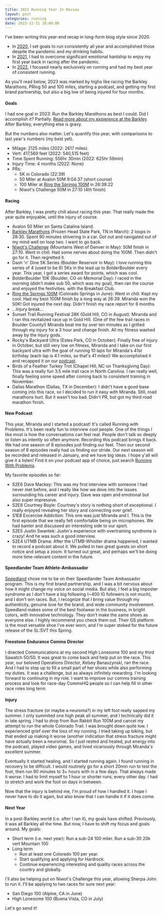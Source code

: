 ```yaml
---
title: 2023 Running Year In Review
layout: post
categories: running
date: 2023-12-31 16:00:00
---
```


I've been writing this year-end recap in long-form blog style since 2020.

- In [2020](/running/2020/12/31/2020-running-year-in-review.html), I set goals to run consistently all year and accomplished those despite the pandemic and my drinking habits.
- In [2021](/running/2021/12/31/running-year-in-review.html), I had to overcome significant emotional hardship to enjoy my first year back in racing after the pandemic.
- In [2022](/running/2023/01/16/2022-running-year-in-review.html), I focused nearly exclusively on running and had my best year of consistent running.

As you'll read below, 2023 was marked by highs like racing the Barkley Marathons, PRing 50 and 100 miles, starting a podcast, and getting my first brand partnership, but also a big low of being injured for four months.

<!--break-->

#### Goals

I had one goal in 2023: Run the Barkley Marathons as best I could. Did I accomplish it? Partially. [Read more about my expierence at the Barkley](/running/2023/03/19/barkley-marathons-2023-race-report.html). After Barkley, everything else is gravy.

But the numbers also matter. Let's quantify this year, with comparisons to last year's numbers (my best yet).

- Milage: 2125 miles (2022: 2617 miles)
- Vert: 417,569 feet (2022: 540,515 feet)
- Time Spent Running: 556hr 30min (2022: 625hr 59min)
- Injury Time: 4 months (2022: None)
- PRs:
  - 5K in Colorado (22:39)
  - 50 Miler at Avalon 50M 9:04:37 (short course)
  - 100 Miler at [Ring the Springs 100M](/running/2023/12/20/ring-the-springs.html) in 26:38:22
  - Niwot's Challenge 50M in 27:10 (4th finish)

#### Racing

After Barkley, I was pretty chill about racing this year. That really made the year quite enjoyable, until the injury of course.

- Avalon 50 Miler on Santa Catalina Island. 
- [Barkley Marathons](/running/2023/03/19/barkley-marathons-2023-race-report.html) (Frozen Head State Park, TN in March): 2 loops in 28:30. Spent 90 minutes shivering in a car. Got out and navigated out of my mind well on loop two. I want to go back.
- [Niwot's Challenge](/running/2023/05/10/niwots-challenge-2023.html) (Mountains West of Denver in May): 50M finish in 27:10. Went in chill. Had some nerves about doing the 100M. Then didn't go for it. Then regretted it.
- Dash 'n' Dine 5K Series (Boulder Reservoir in May): I love running this series of 4 (used to be 6) 5Ks in the lead up to BolderBoulder every year. This year, I got a series award for points, which was cool.
- BolderBoulder 10K (Boulder, CO on Memorial Day): I raced in the morning (didn't make sub 50, which was my goal), then ran the course and enjoyed the festivities. with the Breakfast Club.
- [Ring the Springs 100M](/running/2023/12/20/ring-the-springs.html) (Colorado Springs in June): Went in chill. Kept my cool. Had my best 100M finish by a long way at 26:39. Miranda won the 50K! Got injured the next day. Didn't finish my race report for 6 months.
- ...Injury break...
- Sunset Trail Running Festival 28K (Gold Hill, CO in August): Miranda and I ran this revitalized race up in Gold Hill. (One of the few trail races in Boulder County!) Miranda beat me by over ten minutes as I gritted through my injury for a 3 hour and change finish. All my fitness washed away by the injury gods.
- Rocky's Backyard Ultra (Estes Park, CO in October): Finally free of injury in October, but still very low on fitness, Miranda and I take on our first backyard ultra with the goal of running 10 laps for Miranda's 41st birthday (each lap is 4.1 miles, so that's 41 miles!) We accomplished it and recapped it on our [podcast](https://runningwithproblems.run).
- Birds of a Feather Turkey Trot (Chapel Hill, NC on Thanksgiving Day): This was a really fun 3.5 mile trail race in North Carolina. I ran really well, finally feeling some speed after coming back to consistent training in November.
- Dallas Marathon (Dallas, TX in December): I didn't have a good base coming into this race, so I decided to run it easy with Miranda. Still, road marathons hurt. But it wasn't too bad. Didn't PR, but got my third road marathon finish.

#### New Podcast

This year, Miranda and I started a podcast! It's called Running with Problems. It's been really fun to interview cool people. One of the things I like most is how the conversations can feel real. People don't talk so deeply or listen as intently so often anymore. Recording this podcast brings it back. We had one season of 8 episodes just finding our feet. Then our second season of 8 episodes really had us finding our stride. Our next season will be recorded and released in January, and we have big ideas. I hope y'all will give it a listen! Find it on your podcast app of choice, just search [Running With Problems](https://runningwithproblems.run).

My favorite episodes so far:

- S2E6 Dave Mackey: This was my first interview with someone I had never met before, and I really like how we dove into the issues surrounding his career and injury. Dave was open and emotional but also super impressive.
- S2E8 Courtney Boyle: Courtney's story is nothing short of exceptional. I really enjoyed revealing her story and connecting over grief.
- S1E8 Excercise Addiction: This one was just Miranda and I. This is the first episode that we really felt comfortable being on microphones. We had banter and discussed an interesting side to our sport.
- S2E5 Justin Swantek: Justin's experience with overtraining syndrome is crazy! And he was such a good interview.
- S2E4 UTMB Drama: After the UTMB-Whistler drama happened, I wanted to record a podcast about it. We pulled in two great guests on short notice and setup a zoom. It turned out great, and perhaps we'll be doing more time-relevant content in the future.

#### Speedlander Team Athlete-Ambassador

[Speedland](https://runspeedland.com) chose me to be on their Speedlander Team Ambassador program. This is my first brand partnership, and I was a bit nervous about how it might change my voice on social media. But also, I feel a big imposter syndrome as I don't have a big following (~400 IG followers is not much), and I don't win races. But, I recognize that I bring value through my authenticity, genuine love for the brand, and wide community involvement. Speedland makes some of the best footwear in the business, in bright colors, with innovative technology. They don't make the same shoes as everyone else. I highly recommend you check them out. Their GS platform is the most versatile shoe I've ever worn, and I'm super stoked for the future release of the SL:SVT this Spring.

#### Freestone Endurance Comms Director

I directed Communications at my second High Lonesome 100 and my third Sawatch 50/50. It was great to come back and help put on the race. This year, our beloved Operations Director, Kelsey Banaszynski, ran the race. And I had to step up to fill a small part of her shoes while also performing my duties. It was a challenge, but as always infinitely rewarding. I'm looking forward to continuing in my role. I want to improve our comms training process and look for race-day CommsHQ people so I can help fill in other race roles long term.

#### Injury

The stress fracture (or maybe a neuroma?) in my left foot really sapped my summer. I only summited one high peak all summer, and I technically did it in late spring. I had to drop from Run Rabbit Run 100M and cancel my attempt to run the whole Colorado Trail. I was brought down quite low. I experienced grief over the loss of my running. I tried taking up biking, but that ended up making it worse (another indication that stress fracture might have actually been a neuroma). So I just rested and healed, put energy into the podcast, played video games, and lived vicariously through Miranda's excellent summer.

Eventually it started healing, and I started running again. I found running in recovery to be difficult. I would routinely go for a short 20min run to test the foot, then run 90 minutes to 3+ hours with in a few days. That always made it worse. I had to limit myself to 1 hour or shorter runs, every other day. I had to stretch and work the foot on days in between.

Now that the injury is behind me, I'm proud of how I handled it. I hope I never have to do it again, but also know that I can handle it if it does come.

#### Next Year

In a post-Barkley world (i.e. after I ran it), my goals have shifted. Previously, it was all Barkley all the time. But now, I have to shift my focus and goals around. My goals:

- Short term (i.e. next year): Run a sub-24 100 miler. Run a sub-30 20k vert Mountain 100
- Long term
  - Run at least one Colorado 100 per year.
  - Start qualifying and applying for Hardrock.
  - Continue experiencing interesting and quality races across the country and globally.

I'll also be helping put on Niwot's Challenge this year, allowing Sherpa John to run it. I'll be applying to two races for sure next year:

- San Diego 100 (Alpine, CA in June)
- High Lonesome 100 (Buena Vista, CO in July)

Let's go send it!

